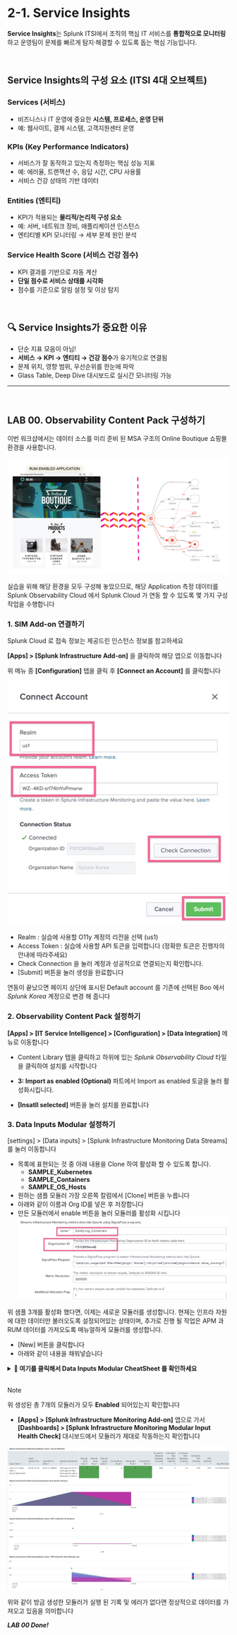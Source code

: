 # 2-1. Service Insights

**Service Insights**는 Splunk ITSI에서 조직의 핵심 IT 서비스를 **통합적으로 모니터링**하고 운영팀이 문제를 빠르게 탐지·해결할 수 있도록 돕는 핵심 기능입니다.

</br>

## Service Insights의 구성 요소 (ITSI 4대 오브젝트)

### **Services (서비스)**

- 비즈니스나 IT 운영에 중요한 **시스템, 프로세스, 운영 단위**
- 예: 웹사이트, 결제 시스템, 고객지원센터 운영

### **KPIs (Key Performance Indicators)**

- 서비스가 잘 동작하고 있는지 측정하는 핵심 성능 지표
- 예: 에러율, 트랜잭션 수, 응답 시간, CPU 사용률
- 서비스 건강 상태의 기반 데이터

### **Entities (엔티티)**

- KPI가 적용되는 **물리적/논리적 구성 요소**
- 예: 서버, 네트워크 장비, 애플리케이션 인스턴스
- 엔티티별 KPI 모니터링 → 세부 문제 원인 분석

### **Service Health Score (서비스 건강 점수)**

- KPI 결과를 기반으로 자동 계산
- **단일 점수로 서비스 상태를 시각화**
- 점수를 기준으로 알림 설정 및 이상 탐지

</br>

## 🔍 Service Insights가 중요한 이유

- 단순 지표 모음이 아님!
- **서비스 → KPI → 엔티티 → 건강 점수**가 유기적으로 연결됨
- 문제 위치, 영향 범위, 우선순위를 한눈에 파악
- Glass Table, Deep Dive 대시보드로 실시간 모니터링 가능

---

</br>

## LAB 00. Observability Content Pack 구성하기

이번 워크샵에서는 데이터 소스를 미리 준비 된 MSA 구조의 Online Boutique 쇼핑몰 환경을 사용합니다.

![](../../images/2-ninja-itsi/2-1-onlineBoutique.png)

실습을 위해 해당 환경을 모두 구성해 놓았으므로, 해당 Application 측정 데이터를 Splunk Observability Cloud 에서 Splunk Cloud 가 연동 할 수 있도록 몇 가지 구성작업을 수행합니다

### 1. SIM Add-on 연결하기

Splunk Cloud 로 접속 정보는 제공드린 인스턴스 정보를 참고하세요

**[Apps] > [Splunk Infrastructure Add-on]** 을 클릭하여 해당 앱으로 이동합니다

위 메뉴 중 **[Configuration]** 탭을 클릭 후 **[Connect an Account]** 를 클릭합니다

![](../../images/2-ninja-itsi/2-1-config1.jpg)

- Realm : 실습에 사용할 O11y 계정의 리전을 선택 (us1)
- Access Token : 실습에 사용할 API 토큰을 입력합니다 (정확한 토큰은 진행자의 안내에 따라주세요)
- Check Connection 을 눌러 계정과 성공적으로 연결되는지 확인합니다.
- [Submit] 버튼을 눌러 생성을 완료합니다

연동이 끝났으면 페이지 상단에 표시된 Default account 를 기존에 선택된 Boo 에서 _Splunk Korea_ 계정으로 변경 해 줍니다

### 2. Observability Content Pack 설정하기

**[Apps] > [IT Service Intelligence] > [Configuration] > [Data Integration]** 메뉴로 이동합니다

- Content Library 탭을 클릭하고 하위에 있는 _Splunk Observability Cloud_ 타일을 클릭하여 설치를 시작합니다

- **3: Import as enabled (Optional)** 파트에서 Import as enabled 토글을 눌러 활성화시킵니다.

- **[Insatll selected]** 버튼을 눌러 설치를 완료합니다

### 3. Data Inputs Modular 설정하기

[settings] > [Data inputs] > [Splunk Infrastructure Monitoring Data Streams] 를 눌러 이동합니다

- 목록에 표현되는 것 중 아래 내용을 Clone 하여 활성화 할 수 있도록 합니다.
  - **SAMPLE_Kubernetes**
  - **SAMPLE_Containers**
  - **SAMPLE_OS_Hosts**
- 원하는 샘플 모듈러 가장 오른쪽 칼럼에서 [Clone] 버튼을 누릅니다
- 아래와 같이 이름과 Org ID를 넣은 후 저장합니다
- 만든 모듈러에서 enable 버튼을 눌러 모듈러를 활성화 시킵니다
  ![](../../images/2-ninja-itsi/2-1-config2.jpg)

위 샘플 3개를 활성화 했다면, 이제는 새로운 모듈러를 생성합니다. 현재는 인프라 자원에 대한 데이터만 불러오도록 설정되어있는 상태이며, 추가로 진행 될 작업은 APM 과 RUM 데이터를 가져오도록 매뉴얼하게 모듈러를 생성합니다.

- [New] 버튼을 클릭합니다
- 아래와 같이 내용을 채워넣습니다

<details>
<summary><b>📌 여기를 클릭해서 Data Inputs Modular CheatSheet 를 확인하세요 </b></summary>

</br>

```bash
# Pods Infra utilization

data('container_cpu_utilization', rollup='rate').sum(by=['k8s.pod.name', 'k8s.node.name', 'k8s.cluster.name', 'k8s.pod.uid']).scale(0.01).publish();
data('container.memory.usage', filter=filter('k8s.cluster.name', '*') and filter('k8s.namespace.name', '*') and filter('sf_tags', '*', match_missing=True) and filter('k8s.deployment.name', '*', match_missing=True)).sum(by=['k8s.container.name', 'k8s.pod.name', 'k8s.node.name', 'k8s.cluster.name', 'k8s.pod.uid']).publish();
data('container.filesystem.usage', filter=filter('k8s.cluster.name', '*') and filter('k8s.namespace.name', '*') and filter('sf_tags', '*', match_missing=True) and filter('k8s.deployment.name', '*', match_missing=True)).sum(by=['k8s.container.name', 'k8s.pod.name', 'k8s.node.name', 'k8s.cluster.name', 'k8s.pod.uid']).publish();
```

</br>

```bash
# SooKyung_APM_Rate

thruput_avg_rate = data('service.request.count', filter=filter('sf_environment', '*') and filter('sf_service', '*') and (not filter('sf_dimensionalized', '*')), rollup='rate').sum(by=['sf_service', 'sf_environment']).publish(label='thruput_avg_rate')
```

```bash
# APM Traffic & Errors
thruput_avg_rate = data('service.request.count', filter=filter('sf_environment', '*') and filter('sf_service', '*') and (not filter('sf_dimensionalized', '*')), rollup='rate').sum(by=['sf_service', 'sf_environment']).publish(label='thruput_avg_rate');
error_durations_p99 = data('service.request' + '.duration.ns.' + 'p99', filter=filter('sf_environment', '*') and filter('sf_service', '*') and filter('sf_error','*') and not filter('sf_dimensionalized', '*') and filter('sf_error', 'true'), rollup='max').mean(by=['sf_service', 'sf_environment', 'sf_error'], allow_missing=['sf_httpMethod']).publish(label='error_durations_p99');
non_error_durations_p99 = data('service.request' + '.duration.ns.' + 'p99', filter=filter('sf_environment', '*') and filter('sf_service', '*') and filter('sf_error','*') and not filter('sf_dimensionalized', '*') and filter('sf_error', 'false'), rollup='max').mean(by=['sf_service', 'sf_environment', 'sf_error'], allow_missing=['sf_httpMethod']).publish(label='non_error_durations_p99');
error_durations = data('service.request' + '.duration.ns.' + 'median', filter=filter('sf_environment', '*') and filter('sf_service', '*') and filter('sf_error','*') and not filter('sf_dimensionalized', '*') and filter('sf_error', 'true'), rollup='max').mean(by=['sf_service', 'sf_environment', 'sf_error'], allow_missing=['sf_httpMethod']).publish(label='error_durations');
non_error_durations = data('service.request' + '.duration.ns.' + 'median', filter=filter('sf_environment', '*') and filter('sf_service', '*') and filter('sf_error','*') and not filter('sf_dimensionalized', '*') and filter('sf_error', 'false'), rollup='max').mean(by=['sf_service', 'sf_environment', 'sf_error'], allow_missing=['sf_httpMethod']).publish(label='non_error_durations');
error_counts = data('service.request' + '.count', filter=filter('sf_environment', '*') and filter('sf_service', '*') and filter('sf_error','*') and not filter('sf_dimensionalized', '*') and filter('sf_error', 'true'), rollup='sum').sum(by=['sf_service', 'sf_environment', 'sf_error'], allow_missing=['sf_httpMethod']).publish(label='error_counts');
non_error_counts = data('service.request' + '.count', filter=filter('sf_environment', '*') and filter('sf_service', '*') and filter('sf_error','*') and not filter('sf_dimensionalized', '*') and filter('sf_error', 'false'), rollup='sum').sum(by=['sf_service', 'sf_environment', 'sf_error'], allow_missing=['sf_httpMethod']).publish(label='non_error_counts');
```

</br>

```bash
data('rum.page_view.count').publish(label='rum_page_view'); data('rum.client_error.count').publish(label='rum_client_error'); data('rum.page_view.time.ns.p75').scale(0.000001).publish(label='rum_page_view_time'); data('rum.resource_request.count').publish(label='rum_resource_request'); data('rum.resource_request.time.ns.p75').scale(0.000001).publish(label='rum_resource_request_time'); data('rum.crash.count').publish(label='rum_crash_count'); data('rum.app_error.count').publish(label='rum_app_error_count'); data('rum.cold_start.time.ns.p75').scale(0.000001).publish(label='rum_cold_start_time'); data('rum.cold_start.count').publish(label='rum_cold_start_count'); data('rum.webvitals_lcp.time.ns.p75').scale(0.000001).publish(label='rum_webvitals_lcp'); data('rum.webvitals_cls.score.p75').publish(label='rum_webvitals_cls'); data('rum.webvitals_fid.time.ns.p75').scale(0.000001).publish(label='rum_webvitals_fid');
```

</br>

```bash
data('*', filter=filter('sf_product', 'synthetics') and filter('test_type', '*')).publish();
data('synthetics.run.uptime.percent', filter=filter('test_type', 'browser')and filter('test', '*')).mean(over=Args.get('ui.dashboard_window', '15m')).mean(by=['test']).publish();
data('synthetics.duration.time.ms', filter=filter('test', '*') and filter('test_type', 'browser')).mean(by=['location', 'location_id', 'test_id', 'test_type']).publish();
```

</details>

</br>

> [!NOTE]
> 위 생성된 총 7개의 모듈러가 모두 **Enabled** 되어있는지 확인합니다

- **[Apps] > [Splunk Infrastructure Monitoring Add-on]** 앱으로 가서 **[Dashboards] > [Splunk Infrastructure Monitoring Modular Input Health Check]** 대시보드에서 모듈러가 제대로 작동하는지 확인합니다

![](../../images/2-ninja-itsi/2-1-config3.jpg)

위와 같이 방금 생성한 모듈러가 실행 된 기록 및 에러가 없다면 정상적으로 데이터를 가져오고 있음을 의미합니다

**_LAB 00 Done!_**
